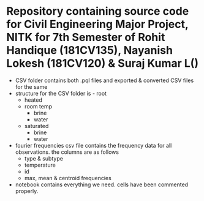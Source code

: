 # Repository containing source code for Civil Engineering Major Project, NITK for 7th Semester of Rohit Handique (181CV135), Nayanish Lokesh (181CV120) & Suraj Kumar L()

- CSV folder contains both .pql files and exported & converted CSV files for the same
- structure for the CSV folder is - root
  - heated
  - room temp
    - brine
    - water
  - saturated
    - brine
    - water
- fourier frequencies csv file contains the frequency data for all observations. the columns are as follows
  - type & subtype
  - temperature
  - id
  - max, mean & centroid frequencies
- notebook contains everything we need. cells have been commented properly.
